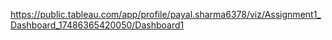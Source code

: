 https://public.tableau.com/app/profile/payal.sharma6378/viz/Assignment1_Dashboard_17486365420050/Dashboard1
